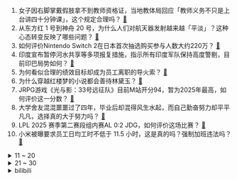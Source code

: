 1. 女子因右脚掌戴假肢拿不到教师资格证，当地教体局回应「教师义务不只是上台讲四十分钟课」，这个规定合理吗？ [:link:](https://www.zhihu.com/question/1898774608607421392)
2. 从东方红 1 号到神舟 20 号，为什么人们对航天器发射越来越「平淡」？这种心态转变反映了哪些问题？ [:link:](https://www.zhihu.com/question/1898765550164861062)
3. 如何评价Nintendo Switch 2在日本首次抽选购买参与人数大约220万？ [:link:](https://www.zhihu.com/question/1898529721974756103)
4. 印度宣布暂停河水共享等多项报复措施，指示所有印度军队保持高度警剔，目前印巴局势如何？ [:link:](https://www.zhihu.com/question/1898697519900362362)
5. 为何看似合理的绩效目标却成为员工离职的导火索？ [:link:](https://www.zhihu.com/question/649089899)
6. 为什么穿越红楼梦的小说都会善待林黛玉？ [:link:](https://www.zhihu.com/question/1894071490980344030)
7. JRPG游戏《光与影：33号远征队》目前M站开分94，暂为2025年最高，如何评价这一分数？ [:link:](https://www.zhihu.com/question/1898427796147135867)
8. 大学舍友混混噩噩过了四年，毕业后却混得风生水起，而自己勤奋努力却平平凡凡，选择真的大于努力吗？ [:link:](https://www.zhihu.com/question/1892658872969303205)
9. LPL 2025 赛季第二赛段组内赛AL 0:2 JDG，如何评价这场比赛？ [:link:](https://www.zhihu.com/question/1898834818063659691)
10. 小米被曝要求员工日均工时不低于 11.5 小时，这是真的吗？强制加班违法吗？ [:link:](https://www.zhihu.com/question/1898838224698306578)
<details>
<summary>11 ~ 20</summary>

11. 特朗普态度缓和，美股集体高开，特斯拉涨超 7%，如何解读？美股后续走势会如何发展？ [:link:](https://www.zhihu.com/question/1898492637964645096)
12. 为什么有些十几年前的数码产品（如老款 ThinkPad），至今仍有人坚持使用？ [:link:](https://www.zhihu.com/question/1898018519360172399)
13. 同事说他要空降到一家集团公司做高管年薪百万，我直觉判断这份工作做不长，我的这种想法有道理吗？ [:link:](https://www.zhihu.com/question/1897381385003570216)
14. 你认为央视春晚历史上的最佳小品是哪个？ [:link:](https://www.zhihu.com/question/650118780)
15. 医生举报 3 岁男童疑遭生父虐待「多处撕裂，骨头露出」，其父已被采取强制措施，将承担怎样的法律责任？ [:link:](https://www.zhihu.com/question/1898704334318953432)
16. 国家安全部披露，某国公司故意向间谍提供手机后门，使用者包括多国政府工作人员，有哪些信息值得关注？ [:link:](https://www.zhihu.com/question/1898661438660272698)
17. 周继红连任中国跳水协会主席，她对中国跳水有何贡献？如何看待此项任命？ [:link:](https://www.zhihu.com/question/1897969870261412950)
18. 美舰过航台湾海峡，东部战区回应「全程跟监警戒，依法有效处置」，释放哪些信息？ [:link:](https://www.zhihu.com/question/1898770010903651707)
19. 周杰伦演唱会 480 元门票只能看大屏幕，这个价格合理吗？你能接受演唱会现场看不到真人吗？ [:link:](https://www.zhihu.com/question/1898659341768291075)
20. 你是否亲眼见过性格懦弱胆小怕事的人蜕变成刚强老练、天不怕地不怕的人？ [:link:](https://www.zhihu.com/question/618697518)
</details>
<details>
<summary>21 ~ 30</summary>

21. 《雍正王朝》里的马国成当着文武百官骂人，为什么事后没有收到处分? [:link:](https://www.zhihu.com/question/662483122)
22. 如何提升解决问题的能力，有哪些方法和思路？ [:link:](https://www.zhihu.com/question/21000955)
23. 如何评价《一人之下》714（756）话？ [:link:](https://www.zhihu.com/question/1898713573238244552)
24. 2025上海车展首发首秀近百款新车，新趋势下车企该如何找到新的增量市场？ [:link:](https://www.zhihu.com/question/1898462012008293847)
25. 凉山县城中学校长说「这里的孩子就得死读书」，你有过类似的感受吗？「考出来」后你的人生发生了什么变化？ [:link:](https://www.zhihu.com/question/1896588574071161365)
26. 山东产出 2 米高番茄树，单株年产 6000 斤，这是怎么做到的？有可能推广种植吗？ [:link:](https://www.zhihu.com/question/1897936876964372743)
27. 外交部否认中美就关税问题进行磋商谈判，更谈不上达成协议，如何解读？美方释放中美谈判消息有什么目的？ [:link:](https://www.zhihu.com/question/1898760695887131068)
28. 关于哈尔滨，你有什么想说的？ [:link:](https://www.zhihu.com/question/394773153)
29. 如何评价《原神》“幻想真境剧诗”模式新增了星章达成奖励？ [:link:](https://www.zhihu.com/question/1898337355548582487)
30. 父母该如何教育自己的孩子早点适应这个社会的生存能力，具体该怎么做？ [:link:](https://www.zhihu.com/question/15137269194)
</details><details>
<summary>bilibili</summary>

</details>